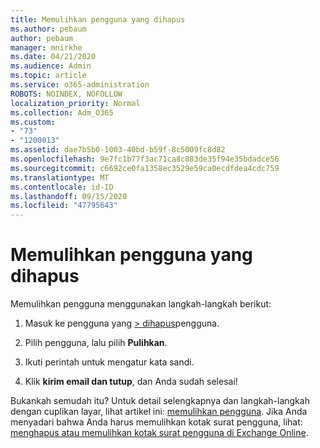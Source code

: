 ```yaml
---
title: Memulihkan pengguna yang dihapus
ms.author: pebaum
author: pebaum
manager: mnirkhe
ms.date: 04/21/2020
ms.audience: Admin
ms.topic: article
ms.service: o365-administration
ROBOTS: NOINDEX, NOFOLLOW
localization_priority: Normal
ms.collection: Adm_O365
ms.custom:
- "73"
- "1200013"
ms.assetid: dae7b5b0-1003-40bd-b59f-8c5009fc8d82
ms.openlocfilehash: 9e7fc1b77f3ac71ca8c883de35f94e35bdadce56
ms.sourcegitcommit: c6692ce0fa1358ec3529e59ca0ecdfdea4cdc759
ms.translationtype: MT
ms.contentlocale: id-ID
ms.lasthandoff: 09/15/2020
ms.locfileid: "47795643"
---
```

# <a name="restore-a-deleted-user"></a>Memulihkan pengguna yang dihapus

Memulihkan pengguna menggunakan langkah-langkah berikut:
  
1. Masuk ke pengguna yang [ \> dihapus](https://admin.microsoft.com/adminportal/home#/deletedusers)pengguna.

2. Pilih pengguna, lalu pilih **Pulihkan**.

3. Ikuti perintah untuk mengatur kata sandi.

4. Klik **kirim email dan tutup**, dan Anda sudah selesai!

Bukankah semudah itu? Untuk detail selengkapnya dan langkah-langkah dengan cuplikan layar, lihat artikel ini: [memulihkan pengguna](https://docs.microsoft.com/microsoft-365/admin/add-users/restore-user). Jika Anda menyadari bahwa Anda harus memulihkan kotak surat pengguna, lihat: [menghapus atau memulihkan kotak surat pengguna di Exchange Online](https://docs.microsoft.com/exchange/recipients-in-exchange-online/delete-or-restore-mailboxes).